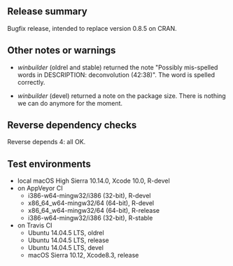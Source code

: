 ## Release summary

Bugfix release, intended to replace version 0.8.5 on CRAN.

## Other notes or warnings

* *winbuilder* (oldrel and stable) returned the note "Possibly mis-spelled words in DESCRIPTION: deconvolution (42:38)". The 
word is spelled correctly. 

* *winbuilder* (devel) returned a note on the package size. There is nothing we can do anymore for the moment. 

## Reverse dependency checks

Reverse depends 4: all OK.

## Test environments
* local macOS High Sierra 10.14.0, Xcode 10.0, R-devel
* on AppVeyor CI
    * i386-w64-mingw32/i386 (32-bit), R-devel
    * x86_64_w64-mingw32/64 (64-bit), R-devel
    * x86_64_w64-mingw32/64 (64-bit), R-release
    * i386-w64-mingw32/i386 (32-bit), R-stable
* on Travis CI
    * Ubuntu 14.04.5 LTS, oldrel
    * Ubuntu 14.04.5 LTS, release
    * Ubuntu 14.04.5 LTS, devel
    * macOS Sierra 10.12, Xcode8.3, release
